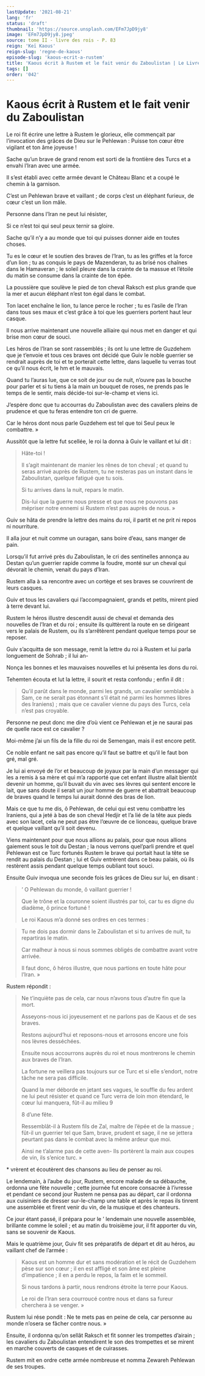 ```yaml
---
lastUpdate: '2021-08-21'
lang: 'fr'
status: 'draft'
thumbnail: 'https://source.unsplash.com/EFm7JpD9jy8'
image: 'EFm7JpD9jy8.jpeg'
source: tome II - livre des rois - P. 83
reign: 'Keï Kaous'
reign-slug: 'regne-de-kaous'
episode-slug: 'kaous-ecrit-a-rustem'
title: 'Kaous écrit à Rustem et le fait venir du Zaboulistan | Le Livre des Rois | Shâhnâmeh'
tags: []
order: '042'
---
```


<!-- LTeX: language=fr -->

# Kaous écrit à Rustem et le fait venir du Zaboulistan

Le roi fit écrire une lettre à Rustem le glorieux, elle commençait par l’invocation des grâces de Dieu sur le Pehlewan : Puisse ton cœur être vigilant et ton âme joyeuse !

Sache qu’un brave de grand renom est sorti de la frontière des Turcs et a envahi l’Iran avec une armée.

Il s’est établi avec cette armée devant le Château Blanc et a coupé le chemin à la garnison.

C’est un Pehlewan brave et vaillant ; de corps c’est un éléphant furieux, de cœur c’est un lion mâle.

Personne dans l’Iran ne peut lui résister,

Si ce n’est toi qui seul peux ternir sa gloire.

Sache qu’il n’y a au monde que toi qui puisses donner aide en toutes choses.

Tu es le cœur et le soutien des braves de l’Iran, tu as les griffes et la force d’un lion ; tu as conquis le pays de Mazenderan, tu as brisé nos chaînes dans le Hamaveran ; le soleil pleure dans la crainte de ta massue et l’étoile du matin se consume dans la crainte de ton épée.

La poussière que soulève le pied de ton cheval Raksch est plus grande que la mer et aucun éléphant n’est ton égal dans le combat.

Ton lacet enchaîne le lion, tu lance perce le rocher ; tu es l’asile de l’Iran dans tous ses maux et c’est grâce à toi que les guerriers portent haut leur casque.

Il nous arrive maintenant une nouvelle alliaire qui nous met en danger et qui brise mon cœur de souci.

Les héros de l’Iran se sont rassemblés ; ils ont lu une lettre de Guzdehem que je t’envoie et tous ces braves ont décidé que Guiv le noble guerrier se rendrait auprès de toi et te porterait cette lettre, dans laquelle tu verras tout ce qu’il nous écrit, le hm et le mauvais.

Quand tu l’auras lue, que ce soit de jour ou de nuit, n’ouvre pas la bouche pour parler et si tu tiens à la main un bouquet de roses, ne prends pas le temps de le sentir, mais décide-toi sur-le-champ et viens ici.

J’espère donc que tu accourras du Zaboulistan avec des cavaliers pleins de prudence et que tu feras entendre ton cri de guerre.

Car le héros dont nous parle Guzdehem est tel que toi Seul peux le combattre. »

Aussitôt que la lettre fut scellée, le roi la donna à Guiv le vaillant et lui dit :

> Hâte-toi !
>
> Il s’agit maintenant de manier les rênes de ton cheval ; et quand tu seras arrivé auprès de Rustem, tu ne resteras pas un instant dans le Zaboulistan, quelque fatigué que tu sois.
>
> Si tu arrives dans la nuit, repars le matin.
>
> Dis-lui que la guerre nous presse et que nous ne pouvons pas mépriser notre ennemi si Rustem n’est pas auprès de nous. »

Guiv se hâta de prendre la lettre des mains du roi, il partit et ne prit ni repos ni nourriture.

Il alla jour et nuit comme un ouragan, sans boire d’eau, sans manger de pain.

Lorsqu’il fut arrivé près du Zaboulistan, le cri des sentinelles annonça au Destan qu’un guerrier rapide comme la foudre, monté sur un cheval qui dévorait le chemin, venait du pays d’Iran.

Rustem alla à sa rencontre avec un cortège et ses braves se couvrirent de leurs casques.

Guiv et tous les cavaliers qui l’accompagnaient, grands et petits, mirent pied à terre devant lui.

Rustem le héros illustre descendit aussi de cheval et demanda des nouvelles de l’Iran et du roi ; ensuite ils quittèrent la route en se dirigeant vers le palais de Rustem, ou ils s’arrêtèrent pendant quelque temps pour se reposer.

Guiv s’acquitta de son message, remit la lettre du roi à Rustem et lui parla longuement de Sohrab ; il lui an-

Nonça les bonnes et les mauvaises nouvelles et lui présenta les dons du roi.

Tehemten écouta et lut la lettre, il sourit et resta confondu ; enfin il dit :

> Qu’il parût dans le monde, parmi les grands, un cavalier semblable à Sam, ce ne serait pas étonnant s’il était né parmi les hommes libres des Iraniens) ; mais que ce cavalier vienne du pays des Turcs, cela n’est pas croyable.

Personne ne peut donc me dire d’où vient ce Pehlewan et je ne saurai pas de quelle race est ce cavalier ?

Moi-même j’ai un fils de la fille du roi de Semengan, mais il est encore petit.

Ce noble enfant ne sait pas encore qu’il faut se battre et qu’il le faut bon gré, mal gré.

Je lui ai envoyé de l’or et beaucoup de joyaux par la main d’un messager qui les a remis à sa mère et qui m’a rapporté que cet enfant illustre allait bientôt devenir un homme, qu’il buvait du vin avec ses lèvres qui sentent encore le lait, que sans doute il serait un jour homme de guerre et abattrait beaucoup de braves quand le temps lui aurait donné des bras de lion.

Mais ce que tu me dis, ô Pehlewan, de celui qui est venu combattre les Iraniens, qui a jeté à bas de son cheval Hedjir et l’a lié de la tête aux pieds avec son lacet, cela ne peut pas être l’œuvre de ce lionceau, quelque brave et quelque vaillant qu’il soit devenu.

Viens maintenant pour que nous allions au palais, pour que nous allions gaiement sous le toit du Destan ; la nous verrons quel’parli prendre et quel Pehlewan est ce Turc fortunés Rustem le brave qui portait haut la tête se rendit au palais du Destan ; lui et Guiv entrèrent dans ce beau palais, où ils restèrent assis pendant quelque temps oubliant tout souci.

Ensuite Guiv invoqua une seconde fois les grâces de Dieu sur lui, en disant :

> ’
O Pehlewan du monde, ô vaillant guerrier !
>
> Que le trône et la couronne soient illustrés par toi, car tu es digne du diadème, ô prince fortuné !
>
> Le roi Kaous m’a donné ses ordres en ces termes :

> Tu ne dois pas dormir dans le Zaboulistan et si tu arrives de nuit, tu repartiras le matin.
>
> Car malheur à nous si nous sommes obligés de combattre avant votre arrivée.
>
> Il faut donc, ô héros illustre, que nous partions en toute hâte pour l’Iran. »

Rustem répondit :

> Ne t’inquiète pas de cela, car nous n’avons tous d’autre fin que la mort.
>
> Asseyons-nous ici joyeusement et ne parlons pas de Kaous et de ses braves.
>
> Restons aujourd’hui et reposons-nous et arrosons encore une fois nos lèvres desséchées.
>
> Ensuite nous accourrons auprès du roi et nous montrerons le chemin aux braves de l’Iran.
>
> La fortune ne veillera pas toujours sur ce Turc et si elle s’endort, notre tâche ne sera pas difficile.
>
> Quand la mer déborde en jetant ses vagues, le souffle du feu ardent ne lui peut résister et quand ce Turc verra de loin mon étendard, le cœur lui manquera, fût-il au milieu
9
>
> 8 d’une fête.
>
> Ressemblât-il à Rustem fils de Zal, maître de l’épée et de la massue ; fût-il un guerrier tel que Sam, brave, prudent et sage, il ne se jettera peurtant pas dans le combat avec la même ardeur que moi.
>
> Ainsi ne t’alarme pas de cette aven-
Ils portèrent la main aux coupes de vin, ils s’enice turc. »

\*
vrèrent et écoutèrent des chansons au lieu de penser au roi.

Le lendemain, à l’aube du jour, Rustem, encore malade de sa débauche, ordonna une fête nouvelle ; cette journée fut encore consacrée à l’ivresse et pendant ce second jour Rustem ne pensa pas au départ, car il ordonna aux cuisiniers de dresser sur-le-champ une table et après le repas ils tinrent une assemblée et firent venir du vin, de la musique et des chanteurs.

Ce jour étant passé, il prépara pour le
’ lendemain une nouvelle assemblée, brillante comme le soleil ; et au matin du troisième jour, il fit apporter du vin, sans se souvenir de Kaous.

Mais le quatrième jour, Guiv fit ses préparatifs de départ et dit au héros, au vaillant chef de l’armée :

> Kaous est un homme dur et sans modération et le récit de Guzdehem pèse sur son cœur ; il en est affligé et son âme est pleine d’impatience ; il en a perdu le repos, la faim et le sommeil.
>
> Si nous tardons à partir, nous rendrons étroite la terre pour Kaous.
>
> Le roi de l’Iran sera courroucé contre nous et dans sa fureur cherchera à se venger. »

Rustem lui rése pondit : Ne te mets pas en peine de cela, car personne au monde n’osera se fâcher contre nous. »

Ensuite, il ordonna qu’on sellât Raksch et fit sonner les trompettes d’airain ; les cavaliers du Zaboulistan entendirent le son des trompettes et se mirent en marche couverts de casques et de cuirasses.

Rustem mit en ordre cette armée nombreuse et nomma Zewareh Pehlewan de ses troupes.
